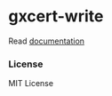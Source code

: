 # gxcert-write

Read [documentation](https://gaiax.github.io/gxcert-docs/docs/gxcert-write)

### License
MIT License
